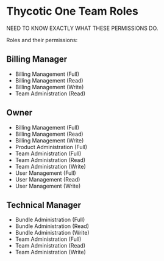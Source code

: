 [title]: # "Thycotic One Team Roles"
[tags]: # "Thycotic One, Cloud Manager, roles"
[priority]: # "1000"

# Thycotic One Team Roles

NEED TO KNOW EXACTLY WHAT THESE PERMISSIONS DO.

Roles and their permissions:

## Billing Manager

- Billing Management (Full)
- Billing Management (Read)
- Billing Management (Write)
- Team Administration (Read)

## Owner

- Billing Management (Full)
- Billing Management (Read)
- Billing Management (Write)
- Product Administration (Full)
- Team Administration (Full)
- Team Administration (Read)
- Team Administration (Write)
- User Management (Full)
- User Management (Read)
- User Management (Write)

## Technical Manager

- Bundle Administration (Full)
- Bundle Administration (Read)
- Bundle Administration (Write)
- Team Administration (Full)
- Team Administration (Read)
- Team Administration (Write)
